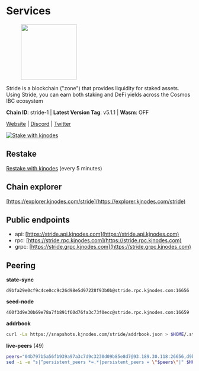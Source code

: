 # Services

<figure><img src="https://raw.githubusercontent.com/kj89/testnet_manuals/main/pingpub/logos/stride.png" width="150" alt=""><figcaption></figcaption></figure>

Stride is a blockchain ("zone") that provides liquidity for staked assets.  Using Stride, you can earn both staking and DeFi yields across the Cosmos IBC ecosystem

**Chain ID**: stride-1 | **Latest Version Tag**: v5.1.1 | **Wasm**: OFF

[Website](https://stride.zone) | [Discord](https://discord.gg/mzQZ8dAE7u) | [Twitter](https://twitter.com/stride_zone)

[![Stake with kjnodes](https://i.ibb.co/cr44Q8j/button-stake-with-kjnodes.png)](https://restake.app/stride/stridevaloper1j8gkhtllnp252l6g6zwzea30e7pvzqttr9768n)

## Restake

[Restake with kjnodes](https://restake.app/stride/stridevaloper1j8gkhtllnp252l6g6zwzea30e7pvzqttr9768n) (every 5 minutes)
## Chain explorer
[https://explorer.kjnodes.com/stride](https://explorer.kjnodes.com/stride)

## Public endpoints

* api: [https://stride.api.kjnodes.com](https://stride.api.kjnodes.com)
* rpc: [https://stride.rpc.kjnodes.com](https://stride.rpc.kjnodes.com)
* grpc: [https://stride.grpc.kjnodes.com](https://stride.grpc.kjnodes.com)

## Peering

**state-sync**

```text
d9bfa29e0cf9c4ce0cc9c26d98e5d97228f93b0b@stride.rpc.kjnodes.com:16656
```

**seed-node**

```text
400f3d9e30b69e78a7fb891f60d76fa3c73f0ecc@stride.rpc.kjnodes.com:16659
```

**addrbook**
```bash
curl -Ls https://snapshots.kjnodes.com/stride/addrbook.json > $HOME/.stride/config/addrbook.json
```

**live-peers** (49)
```bash
peers="04b797b5a56fb939a97a3c7d9c3230d09b85e8d7@93.189.30.118:26656,d9bfa29e0cf9c4ce0cc9c26d98e5d97228f93b0b@65.109.88.38:16656,1965679d5005393a0d200e6e77b3c7b33084a7a7@65.21.200.7:5000,5383a21cf2d5e513aea2c3e430133f31aa2e5d00@138.201.32.103:26656,d36ac7580cc8907a00b0add8c3b047caea6df4ed@107.155.67.202:26636,a77173bc4f4171fec0ac56b37c18e0ba6e5f80a4@65.108.226.44:31656,34c7cc0cf4214fb3ee95d2198c4c9b1184dea176@65.108.137.36:26656,463b1dc6903455575079572fb23407be586f2a4b@185.16.39.37:26656,5093547fdf0430143ac66b4ee55d80e6542a6c10@217.174.247.163:26656,fb24bc1de8c563e822897fba89bf150c602f3123@198.244.178.213:26656,44e797771bff124693e63a8ec331d42873cf2ae2@95.217.202.49:35656,6856de6f0c70a850db2b58deb43d568fced4a524@35.208.80.214:26656,233e06cfa51d53e186afe032e848f5c9f5cd4a01@83.171.248.3:26656,9ee75491e354965d8bfd8434aa093f8613bc1dce@65.108.238.103:12256,f1329fdfcc5ec83ee4f52c71a3b5b611006bee1d@149.202.72.186:26639,e1b058e5cfa2b836ddaa496b10911da62dcf182e@138.201.8.248:26656,e726816f42831689eab9378d5d577f1d06d25716@176.9.188.21:26656,b5f9fa874781f975687018ae559f0d952d3a2e24@52.52.208.179:26656,615ebc348998f7f050763dd0a9201e8f61e8fc07@35.210.78.199:26656,2254e6968e5c7ebc98ef5b79b388502fa44e10e1@5.161.134.44:26656,722884e3add85791c34a0563253dc47901320878@65.108.238.61:36656,a757fc9ea95a7f643d392ec9fdaa31cbf06e76d9@195.3.221.21:12256,05eec003db41d7ff47a317ef59f83e31bdca23c3@78.107.234.44:26656,0e202ae079fb8b1849993ef6e6e6bd012b10374f@46.4.81.204:45656,ea6a7b2f366bc343f0670f1673fd86001dd08eb0@65.108.122.246:26636,18704d8ffb35d412adb3fb8eea62c894cf175e75@86.48.26.130:26656,a3f95b0b15c31a68a7535f6068c4e14b95e90dcf@65.109.92.240:21016,7b59248957e391dfb6c1ba71fe4cbf471ca14fc2@65.108.97.58:16656,022fd83f945fe03f9155fced534c90b5ce8db979@65.109.23.238:36656,f602040562935873815a5ac23cb1ac7dd8821b76@176.9.22.117:26656,e4f7ef2ff09fac911527a4148de3960871aa5f3a@95.214.53.105:46659,8ade90b45b991088c92e8583e8bc93589d6cd81e@84.244.95.247:26656,d77e7918b9f9e21ee60a8e03075ca3e5f7353912@162.55.4.253:26656,4e1c2471efb89239fb04a4b75f9f87177fd91d00@95.217.151.243:26656,a7b4cf6f65138ba61518c2c45402da32dc8e28b7@88.99.164.158:21016,1af02d6e48f08ff9c4d704018f5ecaffa353c5ef@148.251.8.186:29656,befab97d41e02ea4e759eda3de9e30e77b95b55b@34.68.135.121:26656,6831d67983cf5ebcb44da01737ccd6ccbd15c08e@193.70.47.90:12256,8d7d0f32d53467c4d5e8871faf4ec58ea970fed2@157.90.179.182:26456,fb8505c994cb90927c766e3c3d2db38044a596bc@139.59.31.201:26656,cd680cc992983e5c8244b5529034a2e362e7a6d3@93.159.134.157:26656,a2128f5552cf4ae60a769999c7fddc5d9d44d149@15.235.42.151:26661,910c534a773679a722300ee2f82fbca220fff520@146.190.125.163:31309,cc35475fe1f7c345af0ea8a692f3b4b41c8f12a2@116.202.36.240:10156,20f56a68a04eedc764b7e1b87b7032a50b9d4fe9@51.81.155.97:10456,8fff37214fb0ef622f1c09dccb22d6321e004c3e@109.123.242.163:50056,ebc272824924ea1a27ea3183dd0b9ba713494f83@185.16.39.158:26886,741864e5c0bd37ae602c2c853c71a2c3b84589a0@65.21.88.172:29656,86bd5cb6e762f673f1706e5889e039d5406b4b90@195.201.130.235:10456"
sed -i -e "s|^persistent_peers *=.*|persistent_peers = \"$peers\"|" $HOME/.stride/config/config.toml
```
